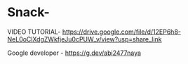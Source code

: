 # Snack-
VIDEO TUTORIAL- https://drive.google.com/file/d/12EP6h8-NeL0oClXdgZWkfjeJu0cPUW_v/view?usp=share_link

Google developer - https://g.dev/abi2477naya
